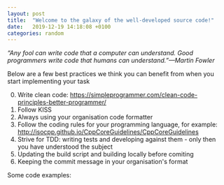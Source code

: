 ```yaml
---
layout: post
title:  "Welcome to the galaxy of the well-developed source code!"
date:   2019-12-19 14:18:08 +0100
categories: random
---
```


_“Any fool can write code that a computer can understand. Good programmers write code that humans can understand.”—Martin Fowler_

Below are a few best practices we think you can benefit from when you start implementing your task 

0. Write clean code: https://simpleprogrammer.com/clean-code-principles-better-programmer/
1. Follow KISS
2. Always using your organisation code formatter
3. Follow the coding rules for your programming language, for example: http://isocpp.github.io/CppCoreGuidelines/CppCoreGuidelines
4. Strive for TDD: writing tests and developing against them - only then you have understood the subject
5. Updating the build script and building locally before comiting
6. Keeping the commit message in your organisation's format

Some code examples: 





